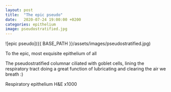 ```yaml
---
layout: post
title:  "The epic pseudo"
date:   2020-07-24 19:00:00 +0200
categories: epithelium
image: pseudostratified.jpg
---
```


![epic pseudo]({{ BASE_PATH }}/assets/images/pseudostratified.jpg)

To the epic, most exquisite epithelium of all 

The pseudostratified columnar ciliated with goblet cells, lining the respiratory tract doing a great function of lubricating and clearing the air we breath :)


Respiratory epithelium H&E x1000
